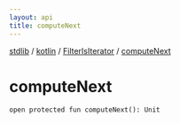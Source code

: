 ```yaml
---
layout: api
title: computeNext
---
```

[stdlib](../../index.md) / [kotlin](../index.md) / [FilterIsIterator](index.md) / [computeNext](computeNext.md)

# computeNext

```
open protected fun computeNext(): Unit
```
